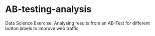# AB-testing-analysis
 Data Science Exercise: Analysing results from an AB-Test for different button labels to improve web traffic
